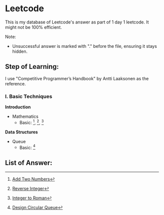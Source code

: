 # Leetcode

This is my database of Leetcode's answer as part of 1 day 1 leetcode. It might not be 100% efficient.

Note:

- Unsuccessful answer is marked with "." before the file, ensuring it stays hidden.

## Step of Learning:
I use "Competitive Programmer’s Handbook" by Antti Laaksonen as the reference.

### I. Basic Techniques

**Introduction**

- Mathematics
  - Basic: [^2], [^7], [^12]

**Data Structures**

- Queue
  - Basic: [^622]

## List of Answer:

[^2]: [Add Two Numbers](./add-two-numbers.go)

[^7]: [Reverse Integer](./reverse-integer.go)

[^12]: [Integer to Roman](./integer-to-roman.go)

[^622]: [Design Circular Queue](./design-circular-queue.go)
